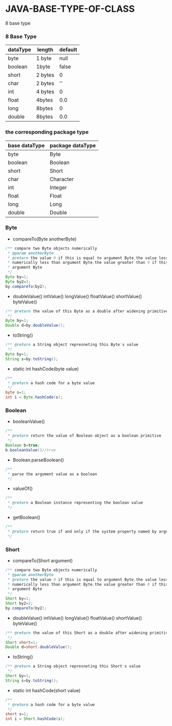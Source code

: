 # JAVA-BASE-TYPE-OF-CLASS

8 base type

### 8 Base Type

| dataType | length |default|
|----------|----|----|
| byte     | 1 byte |null|
| boolean  |1byte|false|
| short    | 2 bytes |0|
| char     | 2 bytes |''|
| int      | 4 bytes |0|
| float    | 4bytes |0.0|
| long     | 8bytes |0|
| double   | 8bytes |0.0|

### the corresponding package type

|base dataType| package dataType |
|------------------|------------------|
|byte| Byte             |
|boolean| Boolean          |
|short| Short            |
|char| Character        |
|int|Integer|
|float|Float|
|long|Long|
|double|Double|

### Byte

+ compareTo(Byte anotherByte)
```java
/** compare two Byte objects numerically
 * @param anotherByte
 * @return the value 0 if this is equal to argument Byte,the value less than 0 if this 
 * numerically less than argument Byte,the value greater than 0 if this numerically is greater than
 * argument Byte
 */
Byte by=1;
Byte by2=2;
by.compareTo(by2);
```
+ doubleValue() intValue() longValue() floatValue() shortValue() byteValue()
```java
/** @return the value of this Byte as a double after widening primitive conversion.
 */
Byte by=1;
Double d=by.doubleValue();
```
+ toString()
```java
/** @return a String object represneting this Byte's value
 */
Byte by=1;
String s=by.toString();
```
+ static int hashCode(byte value)
```java
/**
 * @return a hash code for a byte value
 */
byte s=1;
int i = Byte.hashCode(s);
```
### Boolean
+ booleanValue()
```java
/**
 * @return return the value of Boolean object as a boolean primitive
 */
Boolean b=true;
b.booleanValue()//true
```
+ Boolean.parseBoolean()
```java
/**
 * parse the argument value as a boolean
 */
```
+ valueOf()
```java
/**
 * @return a Boolean instance representing the boolean value
 */
```
+ getBoolean()
```java
/**
 * @return return true if and only if the system property named by argument exist and is equal to 
 */
```
### Short
+ compareTo(Short argument)
```java
/** compare two Byte objects numerically
 * @param anotherByte
 * @return the value 0 if this is equal to argument Byte,the value less than 0 if this 
 * numerically less than argument Byte,the value greater than 0 if this numerically is greater than
 * argument Byte
 */
Short by=1;
Short by2=2;
by.compareTo(by2);
```

+ doubleValue() intValue() longValue() floatValue() shortValue() byteValue()
```java
/** @return the value of this Short as a double after widening primitive conversion.
 */
Short short=1;
Double d=short.doubleValue();
```
+ toString()
```java
/** @return a String object represneting this Short's value
 */
Short by=1;
String s=by.toString();
```
+ static int hashCode(short value)
```java
/**
 * @return a hash code for a byte value
 */
short s=1;
int i = Short.hashCode(s);
```





